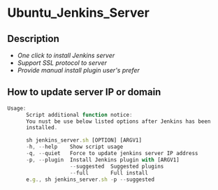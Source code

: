 # Ubuntu_Jenkins_Server

## Description
* *One click to install Jenkins server*
* *Support SSL protocol to server*
* *Provide manual install plugin user's prefer*

## How to update server IP or domain

```javascript
Usage:
      Script additional function notice:
      You nust be use below listed options after Jenkins has been
      installed.

      sh jenkins_server.sh [OPTION] [ARGV1]
      -h, --help    Show script usage
      -q, --quiet   Force to update jenkins server IP address
      -p, --plugin  Install Jenkins plugin with [ARGV1]
                    --suggested  Suggested plugins
                    --full       Full install
      e.g., sh jenkins_server.sh -p --suggested
```

